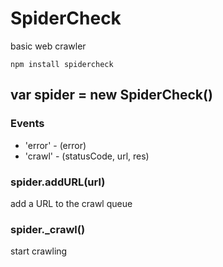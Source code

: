 # SpiderCheck

basic web crawler

`npm install spidercheck`

## var spider = new SpiderCheck()

### Events

* 'error' - (error)
* 'crawl' - (statusCode, url, res)

### spider.addURL(url)

add a URL to the crawl queue

### spider._crawl()

start crawling